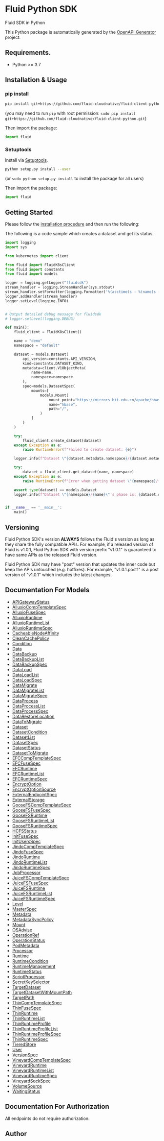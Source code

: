 # Fluid Python SDK
Fluid SDK in Python

This Python package is automatically generated by the [OpenAPI Generator](https://openapi-generator.tech) project:

## Requirements.
- Python >= 3.7

## Installation & Usage
### pip install

```sh
pip install git+https://github.com/fluid-cloudnative/fluid-client-python.git
```
(you may need to run `pip` with root permission: `sudo pip install git+https://github.com/fluid-cloudnative/fluid-client-python.git`)

Then import the package:
```python
import fluid
```

### Setuptools

Install via [Setuptools](http://pypi.python.org/pypi/setuptools).

```sh
python setup.py install --user
```
(or `sudo python setup.py install` to install the package for all users)

Then import the package:
```python
import fluid
```

## Getting Started

Please follow the [installation procedure](#installation--usage) and then run the following:

The following is a code sample which creates a dataset and get its status.

```python
import logging
import sys

from kubernetes import client

from fluid import FluidK8sClient
from fluid import constants
from fluid import models

logger = logging.getLogger("fluidsdk")
stream_handler = logging.StreamHandler(sys.stdout)
stream_handler.setFormatter(logging.Formatter('%(asctime)s - %(name)s - %(levelname)s - %(message)s'))
logger.addHandler(stream_handler)
logger.setLevel(logging.INFO)


# Output detailed debug message for fluidsdk
# logger.setLevel(logging.DEBUG)

def main():
    fluid_client = FluidK8sClient()

    name = "demo"
    namespace = "default"

    dataset = models.Dataset(
        api_version=constants.API_VERSION,
        kind=constants.DATASET_KIND,
        metadata=client.V1ObjectMeta(
            name=name,
            namespace=namespace
        ),
        spec=models.DatasetSpec(
            mounts=[
                models.Mount(
                    mount_point="https://mirrors.bit.edu.cn/apache/hbase/stable/",
                    name="hbase",
                    path="/",
                )
            ]
        )
    )

    try:
        fluid_client.create_dataset(dataset)
    except Exception as e:
        raise RuntimeError(f"Failed to create dataset: {e}")

    logger.info(f"Dataset \"{dataset.metadata.namespace}/{dataset.metadata.name}\" created successfully")

    try:
        dataset = fluid_client.get_dataset(name, namespace)
    except Exception as e:
        raise RuntimeError(f"Error when getting dataset \"{namespace}/{name}\": {e}")

    assert type(dataset) == models.Dataset
    logger.info(f"Dataset \"{namespace}/{name}\"'s phase is: {dataset.status.phase}")


if __name__ == '__main__':
    main()
```

## Versioning

Fluid Python SDK's version **ALWAYS** follows the Fluid's version as long as they share the fully compatible APIs. For example, if a released version of Fluid is v1.0.1, Fluid Python SDK with version prefix "v1.0.1" is guaranteed to have 
same APIs as the released Fluid version. 

Fluid Python SDK may have "post" version that updates the inner code but keep the APIs untouched (e.g. hotfixes). For example, "v1.0.1.post1" is a post version of "v1.0.1" which includes the latest
changes.


## Documentation For Models

 - [APIGatewayStatus](docs/APIGatewayStatus.md)
 - [AlluxioCompTemplateSpec](docs/AlluxioCompTemplateSpec.md)
 - [AlluxioFuseSpec](docs/AlluxioFuseSpec.md)
 - [AlluxioRuntime](docs/AlluxioRuntime.md)
 - [AlluxioRuntimeList](docs/AlluxioRuntimeList.md)
 - [AlluxioRuntimeSpec](docs/AlluxioRuntimeSpec.md)
 - [CacheableNodeAffinity](docs/CacheableNodeAffinity.md)
 - [CleanCachePolicy](docs/CleanCachePolicy.md)
 - [Condition](docs/Condition.md)
 - [Data](docs/Data.md)
 - [DataBackup](docs/DataBackup.md)
 - [DataBackupList](docs/DataBackupList.md)
 - [DataBackupSpec](docs/DataBackupSpec.md)
 - [DataLoad](docs/DataLoad.md)
 - [DataLoadList](docs/DataLoadList.md)
 - [DataLoadSpec](docs/DataLoadSpec.md)
 - [DataMigrate](docs/DataMigrate.md)
 - [DataMigrateList](docs/DataMigrateList.md)
 - [DataMigrateSpec](docs/DataMigrateSpec.md)
 - [DataProcess](docs/DataProcess.md)
 - [DataProcessList](docs/DataProcessList.md)
 - [DataProcessSpec](docs/DataProcessSpec.md)
 - [DataRestoreLocation](docs/DataRestoreLocation.md)
 - [DataToMigrate](docs/DataToMigrate.md)
 - [Dataset](docs/Dataset.md)
 - [DatasetCondition](docs/DatasetCondition.md)
 - [DatasetList](docs/DatasetList.md)
 - [DatasetSpec](docs/DatasetSpec.md)
 - [DatasetStatus](docs/DatasetStatus.md)
 - [DatasetToMigrate](docs/DatasetToMigrate.md)
 - [EFCCompTemplateSpec](docs/EFCCompTemplateSpec.md)
 - [EFCFuseSpec](docs/EFCFuseSpec.md)
 - [EFCRuntime](docs/EFCRuntime.md)
 - [EFCRuntimeList](docs/EFCRuntimeList.md)
 - [EFCRuntimeSpec](docs/EFCRuntimeSpec.md)
 - [EncryptOption](docs/EncryptOption.md)
 - [EncryptOptionSource](docs/EncryptOptionSource.md)
 - [ExternalEndpointSpec](docs/ExternalEndpointSpec.md)
 - [ExternalStorage](docs/ExternalStorage.md)
 - [GooseFSCompTemplateSpec](docs/GooseFSCompTemplateSpec.md)
 - [GooseFSFuseSpec](docs/GooseFSFuseSpec.md)
 - [GooseFSRuntime](docs/GooseFSRuntime.md)
 - [GooseFSRuntimeList](docs/GooseFSRuntimeList.md)
 - [GooseFSRuntimeSpec](docs/GooseFSRuntimeSpec.md)
 - [HCFSStatus](docs/HCFSStatus.md)
 - [InitFuseSpec](docs/InitFuseSpec.md)
 - [InitUsersSpec](docs/InitUsersSpec.md)
 - [JindoCompTemplateSpec](docs/JindoCompTemplateSpec.md)
 - [JindoFuseSpec](docs/JindoFuseSpec.md)
 - [JindoRuntime](docs/JindoRuntime.md)
 - [JindoRuntimeList](docs/JindoRuntimeList.md)
 - [JindoRuntimeSpec](docs/JindoRuntimeSpec.md)
 - [JobProcessor](docs/JobProcessor.md)
 - [JuiceFSCompTemplateSpec](docs/JuiceFSCompTemplateSpec.md)
 - [JuiceFSFuseSpec](docs/JuiceFSFuseSpec.md)
 - [JuiceFSRuntime](docs/JuiceFSRuntime.md)
 - [JuiceFSRuntimeList](docs/JuiceFSRuntimeList.md)
 - [JuiceFSRuntimeSpec](docs/JuiceFSRuntimeSpec.md)
 - [Level](docs/Level.md)
 - [MasterSpec](docs/MasterSpec.md)
 - [Metadata](docs/Metadata.md)
 - [MetadataSyncPolicy](docs/MetadataSyncPolicy.md)
 - [Mount](docs/Mount.md)
 - [OSAdvise](docs/OSAdvise.md)
 - [OperationRef](docs/OperationRef.md)
 - [OperationStatus](docs/OperationStatus.md)
 - [PodMetadata](docs/PodMetadata.md)
 - [Processor](docs/Processor.md)
 - [Runtime](docs/Runtime.md)
 - [RuntimeCondition](docs/RuntimeCondition.md)
 - [RuntimeManagement](docs/RuntimeManagement.md)
 - [RuntimeStatus](docs/RuntimeStatus.md)
 - [ScriptProcessor](docs/ScriptProcessor.md)
 - [SecretKeySelector](docs/SecretKeySelector.md)
 - [TargetDataset](docs/TargetDataset.md)
 - [TargetDatasetWithMountPath](docs/TargetDatasetWithMountPath.md)
 - [TargetPath](docs/TargetPath.md)
 - [ThinCompTemplateSpec](docs/ThinCompTemplateSpec.md)
 - [ThinFuseSpec](docs/ThinFuseSpec.md)
 - [ThinRuntime](docs/ThinRuntime.md)
 - [ThinRuntimeList](docs/ThinRuntimeList.md)
 - [ThinRuntimeProfile](docs/ThinRuntimeProfile.md)
 - [ThinRuntimeProfileList](docs/ThinRuntimeProfileList.md)
 - [ThinRuntimeProfileSpec](docs/ThinRuntimeProfileSpec.md)
 - [ThinRuntimeSpec](docs/ThinRuntimeSpec.md)
 - [TieredStore](docs/TieredStore.md)
 - [User](docs/User.md)
 - [VersionSpec](docs/VersionSpec.md)
 - [VineyardCompTemplateSpec](docs/VineyardCompTemplateSpec.md)
 - [VineyardRuntime](docs/VineyardRuntime.md)
 - [VineyardRuntimeList](docs/VineyardRuntimeList.md)
 - [VineyardRuntimeSpec](docs/VineyardRuntimeSpec.md)
 - [VineyardSockSpec](docs/VineyardSockSpec.md)
 - [VolumeSource](docs/VolumeSource.md)
 - [WaitingStatus](docs/WaitingStatus.md)


## Documentation For Authorization

 All endpoints do not require authorization.

## Author



